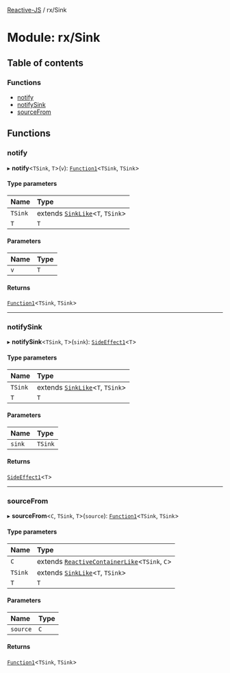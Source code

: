 [Reactive-JS](../README.md) / rx/Sink

# Module: rx/Sink

## Table of contents

### Functions

- [notify](rx_Sink.md#notify)
- [notifySink](rx_Sink.md#notifysink)
- [sourceFrom](rx_Sink.md#sourcefrom)

## Functions

### notify

▸ **notify**<`TSink`, `T`\>(`v`): [`Function1`](functions.md#function1)<`TSink`, `TSink`\>

#### Type parameters

| Name | Type |
| :------ | :------ |
| `TSink` | extends [`SinkLike`](../interfaces/rx.SinkLike.md)<`T`, `TSink`\> |
| `T` | `T` |

#### Parameters

| Name | Type |
| :------ | :------ |
| `v` | `T` |

#### Returns

[`Function1`](functions.md#function1)<`TSink`, `TSink`\>

___

### notifySink

▸ **notifySink**<`TSink`, `T`\>(`sink`): [`SideEffect1`](functions.md#sideeffect1)<`T`\>

#### Type parameters

| Name | Type |
| :------ | :------ |
| `TSink` | extends [`SinkLike`](../interfaces/rx.SinkLike.md)<`T`, `TSink`\> |
| `T` | `T` |

#### Parameters

| Name | Type |
| :------ | :------ |
| `sink` | `TSink` |

#### Returns

[`SideEffect1`](functions.md#sideeffect1)<`T`\>

___

### sourceFrom

▸ **sourceFrom**<`C`, `TSink`, `T`\>(`source`): [`Function1`](functions.md#function1)<`TSink`, `TSink`\>

#### Type parameters

| Name | Type |
| :------ | :------ |
| `C` | extends [`ReactiveContainerLike`](../interfaces/rx.ReactiveContainerLike.md)<`TSink`, `C`\> |
| `TSink` | extends [`SinkLike`](../interfaces/rx.SinkLike.md)<`T`, `TSink`\> |
| `T` | `T` |

#### Parameters

| Name | Type |
| :------ | :------ |
| `source` | `C` |

#### Returns

[`Function1`](functions.md#function1)<`TSink`, `TSink`\>
